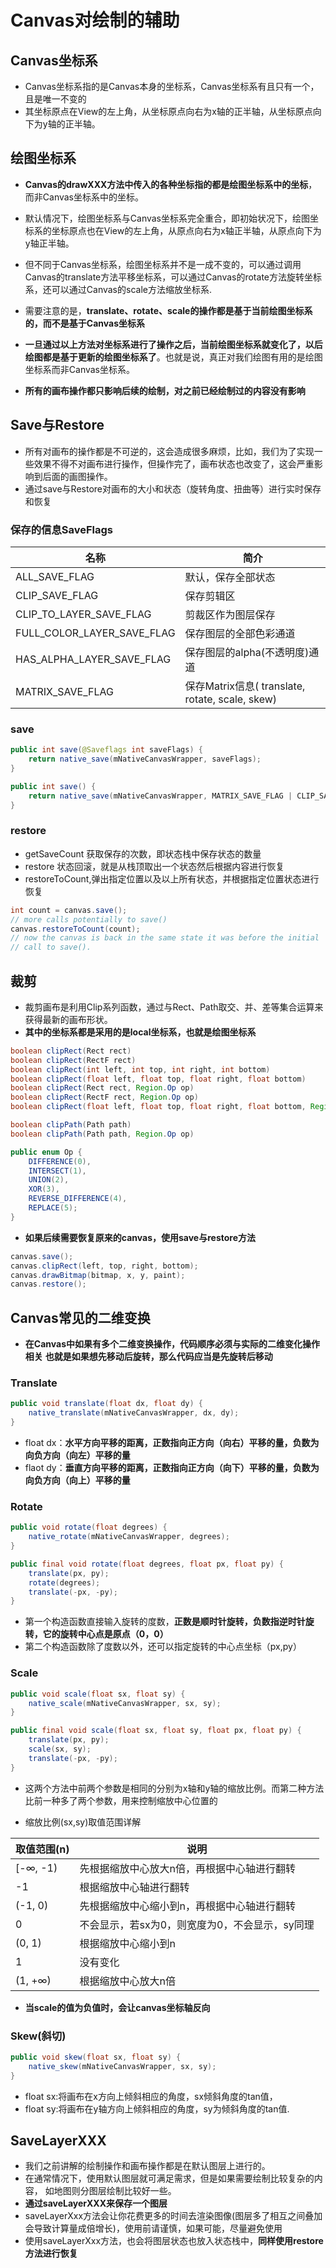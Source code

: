 # Canvas对绘制的辅助

## Canvas坐标系

- Canvas坐标系指的是Canvas本身的坐标系，Canvas坐标系有且只有一个，且是唯一不变的
- 其坐标原点在View的左上角，从坐标原点向右为x轴的正半轴，从坐标原点向下为y轴的正半轴。

## 绘图坐标系

- **Canvas的drawXXX方法中传入的各种坐标指的都是绘图坐标系中的坐标**，而非Canvas坐标系中的坐标。
- 默认情况下，绘图坐标系与Canvas坐标系完全重合，即初始状况下，绘图坐标系的坐标原点也在View的左上角，从原点向右为x轴正半轴，从原点向下为y轴正半轴。
- 但不同于Canvas坐标系，绘图坐标系并不是一成不变的，可以通过调用Canvas的translate方法平移坐标系，可以通过Canvas的rotate方法旋转坐标系，还可以通过Canvas的scale方法缩放坐标系.
- 需要注意的是，**translate、rotate、scale的操作都是基于当前绘图坐标系的，而不是基于Canvas坐标系**
- **一旦通过以上方法对坐标系进行了操作之后，当前绘图坐标系就变化了，以后绘图都是基于更新的绘图坐标系了**。也就是说，真正对我们绘图有用的是绘图坐标系而非Canvas坐标系。

- **所有的画布操作都只影响后续的绘制，对之前已经绘制过的内容没有影响**

## Save与Restore

- 所有对画布的操作都是不可逆的，这会造成很多麻烦，比如，我们为了实现一些效果不得不对画布进行操作，但操作完了，画布状态也改变了，这会严重影响到后面的画图操作。
- 通过save与Restore对画布的大小和状态（旋转角度、扭曲等）进行实时保存和恢复

### 保存的信息SaveFlags

名称                       | 简介
---------------------------|-------------------------------------------------
ALL_SAVE_FLAG              | 默认，保存全部状态
CLIP_SAVE_FLAG             | 保存剪辑区
CLIP_TO_LAYER_SAVE_FLAG    | 剪裁区作为图层保存
FULL_COLOR_LAYER_SAVE_FLAG | 保存图层的全部色彩通道
HAS_ALPHA_LAYER_SAVE_FLAG  | 保存图层的alpha(不透明度)通道
MATRIX_SAVE_FLAG           | 保存Matrix信息( translate, rotate, scale, skew)

### save

```java
public int save(@Saveflags int saveFlags) {
    return native_save(mNativeCanvasWrapper, saveFlags);
}

public int save() {
    return native_save(mNativeCanvasWrapper, MATRIX_SAVE_FLAG | CLIP_SAVE_FLAG);
}
```

### restore

- getSaveCount 获取保存的次数，即状态栈中保存状态的数量
- restore 状态回滚，就是从栈顶取出一个状态然后根据内容进行恢复
- restoreToCount,弹出指定位置以及以上所有状态，并根据指定位置状态进行恢复

```java
int count = canvas.save();
// more calls potentially to save()
canvas.restoreToCount(count);
// now the canvas is back in the same state it was before the initial
// call to save().
```

## 裁剪

- 裁剪画布是利用Clip系列函数，通过与Rect、Path取交、并、差等集合运算来获得最新的画布形状。
- **其中的坐标系都是采用的是local坐标系，也就是绘图坐标系**

```java
boolean clipRect(Rect rect)
boolean clipRect(RectF rect)
boolean clipRect(int left, int top, int right, int bottom)
boolean clipRect(float left, float top, float right, float bottom)
boolean clipRect(Rect rect, Region.Op op)
boolean clipRect(RectF rect, Region.Op op)
boolean clipRect(float left, float top, float right, float bottom, Region.Op op)

boolean clipPath(Path path)
boolean clipPath(Path path, Region.Op op)
```

```java
public enum Op {
    DIFFERENCE(0),
    INTERSECT(1),
    UNION(2),
    XOR(3),
    REVERSE_DIFFERENCE(4),
    REPLACE(5);
}
```

- **如果后续需要恢复原来的canvas，使用save与restore方法**

```java
canvas.save();
canvas.clipRect(left, top, right, bottom);
canvas.drawBitmap(bitmap, x, y, paint);
canvas.restore();
```

## Canvas常见的二维变换

- **在Canvas中如果有多个二维变换操作，代码顺序必须与实际的二维变化操作相关**
 **也就是如果想先移动后旋转，那么代码应当是先旋转后移动**

### Translate

```java
public void translate(float dx, float dy) {
    native_translate(mNativeCanvasWrapper, dx, dy);
}
```

- float dx：**水平方向平移的距离，正数指向正方向（向右）平移的量，负数为向负方向（向左）平移的量**
- flaot dy：**垂直方向平移的距离，正数指向正方向（向下）平移的量，负数为向负方向（向上）平移的量**

### Rotate

```java
public void rotate(float degrees) {
    native_rotate(mNativeCanvasWrapper, degrees);
}

public final void rotate(float degrees, float px, float py) {
    translate(px, py);
    rotate(degrees);
    translate(-px, -py);
}
```

- 第一个构造函数直接输入旋转的度数，**正数是顺时针旋转，负数指逆时针旋转，它的旋转中心点是原点（0，0）**
- 第二个构造函数除了度数以外，还可以指定旋转的中心点坐标（px,py）

### Scale

```java
public void scale(float sx, float sy) {
    native_scale(mNativeCanvasWrapper, sx, sy);
}

public final void scale(float sx, float sy, float px, float py) {
    translate(px, py);
    scale(sx, sy);
    translate(-px, -py);
}
```

- 这两个方法中前两个参数是相同的分别为x轴和y轴的缩放比例。而第二种方法比前一种多了两个参数，用来控制缩放中心位置的

- 缩放比例(sx,sy)取值范围详解

取值范围(n) | 说明
------------|--------------------------------------------
[-∞, -1)    | 先根据缩放中心放大n倍，再根据中心轴进行翻转
-1          | 根据缩放中心轴进行翻转
(-1, 0)     | 先根据缩放中心缩小到n，再根据中心轴进行翻转
0           | 不会显示，若sx为0，则宽度为0，不会显示，sy同理
(0, 1)      | 根据缩放中心缩小到n
1           | 没有变化
(1, +∞)     | 根据缩放中心放大n倍

- **当scale的值为负值时，会让canvas坐标轴反向**

### Skew(斜切)

```java
public void skew(float sx, float sy) {
    native_skew(mNativeCanvasWrapper, sx, sy);
}
```

- float sx:将画布在x方向上倾斜相应的角度，sx倾斜角度的tan值，
- float sy:将画布在y轴方向上倾斜相应的角度，sy为倾斜角度的tan值.

## SaveLayerXXX

- 我们之前讲解的绘制操作和画布操作都是在默认图层上进行的。
- 在通常情况下，使用默认图层就可满足需求，但是如果需要绘制比较复杂的内容，
 如地图则分图层绘制比较好一些。
- **通过saveLayerXXX来保存一个图层**
- saveLayerXxx方法会让你花费更多的时间去渲染图像(图层多了相互之间叠加会导致计算量成倍增长)，使用前请谨慎，如果可能，尽量避免使用
- 使用saveLayerXxx方法，也会将图层状态也放入状态栈中，**同样使用restore方法进行恢复**